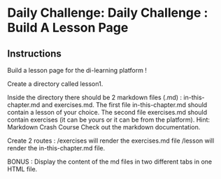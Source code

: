 # Daily Challenge: Daily Challenge : Build A Lesson Page
## Instructions
Build a lesson page for the di-learning platform !

Create a directory called lesson1.

Inside the directory there should be 2 markdown files (.md) : in-this-chapter.md and exercises.md. The first file in-this-chapter.md should contain a lesson of your choice. The second file exercises.md should contain exercises (it can be yours or it can be from the platform).
Hint: Markdown Crash Course
Check out the markdown documentation.

Create 2 routes :
/exercises will render the exercises.md file
/lesson will render the in-this-chapter.md file.

BONUS : Display the content of the md files in two different tabs in one HTML file.
